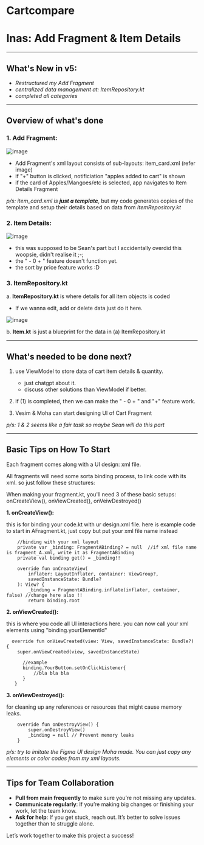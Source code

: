# Cartcompare
# Inas: Add Fragment & Item Details
---
## What's New in v5: 
  - _Restructured my Add Fragment_
  - _centralized data management at: ItemRepository.kt_
  - _completed all categories_

---

## Overview of what's done
    
### **1. Add Fragment:** 

![image](https://github.com/user-attachments/assets/a40ee996-7820-4511-ac1f-8e130a1a7b7d)

- Add Fragment's xml layout consists of sub-layouts: item_card.xml (refer image)
- if "+" button is clicked, notificiation "apples added to cart" is shown
- if the card of Apples/Mangoes/etc is selected, app navigates to Item Details Fragment

_p/s: item_card.xml is **just a template**_, but my code generates copies of the template and setup their details based on data from _ItemRepository.kt_


  
### **2. Item Details:** 

![image](https://github.com/user-attachments/assets/73f9bf5a-c206-482a-a8ab-6de12bcdb88e)

- this was supposed to be Sean's part but I accidentally overdid this woopsie, didn't realise it ;-;
- the " -  0  + " feature doesn't function yet.
- the sort by price feature works :D

### **3. ItemRepository.kt** 

a. **ItemRepository.kt** is where details for all item objects is coded

- If we wanna edit, add or delete data just do it here. 

![image](https://github.com/user-attachments/assets/d73f59db-9211-45c8-b208-8f24abfebf5f)


b. **Item.kt**  is just a blueprint for the data in (a) ItemRepository.kt 
  
---

## What's needed to be done next?

1. use ViewModel to store data of cart item details & quantity.
   
   - just chatgpt about it.
   - discuss other solutions than ViewModel if better.
     
2. if (1) is completed, then we can make the " -  0  + " and "+" feature work. 
3. Vesim & Moha can start designing UI of Cart Fragment
   
_p/s: 1 & 2 seems like a fair task so maybe Sean will do this part_

---
## Basic Tips on How To Start

Each fragment comes along with a UI design: xml file.

All fragments will need some sorta binding process, to link code with its xml. so just follow these structures:

When making your fragment.kt, you'll need 3 of these basic setups: onCreateView(), onViewCreated(), onVeiwDestroyed()

**1. onCreateView():**

this is for binding your code.kt with ur design.xml file. here is example code to start in AFragment.kt, just copy but put your xml file name instead
  
        //binding with your xml layout
        private var _binding: FragmentABinding? = null  //if xml file name is fragment_A.xml, write it as FragmentABinding
        private val binding get() = _binding!!
    
        override fun onCreateView(
            inflater: LayoutInflater, container: ViewGroup?,
            savedInstanceState: Bundle?
        ): View? {
            _binding = FragmentABinding.inflate(inflater, container, false) //change here also !!
            return binding.root 
       
**2. onViewCreated():**

this is where you code all UI interactions here. you can now call your xml elements using "binding.yourElementId" 
     
      override fun onViewCreated(view: View, savedInstanceState: Bundle?) {
        super.onViewCreated(view, savedInstanceState)

          //example
          binding.YourButton.setOnClickListener{
              //bla bla bla
          }
       }
       
**3. onViewDestroyed():**

for cleaning up any references or resources that might cause memory leaks.
        
        override fun onDestroyView() {
            super.onDestroyView()
            _binding = null // Prevent memory leaks
        }


_p/s: try to imitate the Figma UI design Moha made. You can just copy any elements or color codes from my xml layouts._

---

## Tips for Team Collaboration

- **Pull from main frequently** to make sure you’re not missing any updates.
- **Communicate regularly**: If you’re making big changes or finishing your work, let the team know.
- **Ask for help**: If you get stuck, reach out. It’s better to solve issues together than to struggle alone.

Let’s work together to make this project a success!
